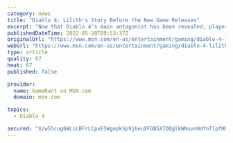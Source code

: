 ```yaml
---
category: news
title: "Diablo 4: Lilith's Story Before the New Game Releases"
excerpt: "Now that Diablo 4's main antagonist has been revealed, players should read up on Lilith's story before the game to get a sense of her character."
publishedDateTime: 2022-05-20T09:53:37Z
originalUrl: "https://www.msn.com/en-us/entertainment/gaming/diablo-4-liliths-story-before-the-new-game-releases/ar-AAXvVDl"
webUrl: "https://www.msn.com/en-us/entertainment/gaming/diablo-4-liliths-story-before-the-new-game-releases/ar-AAXvVDl"
type: article
quality: 67
heat: 67
published: false

provider:
  name: GameRant on MSN.com
  domain: msn.com

topics:
  - Diablo 4

secured: "X/w55cug6WLiLBFrLCpvE5WgepkSp9j6euXFGN5X7DQglkWNuvnHdfnTlpfHhlFYziZX46jUhh5YEmYDNpDQI/qhZB52iSOdA64xvJj8hMyn0FKatlE4GQN2biyl+oh6IE+QR4L1thiwS/r6Xv9jE22+716i+5Gs4Tdkunc/zWLKAGtWOHU4/JFMAFKFh72Gb4HXzzUdPmQ9MltswoTMGE1a1c9u0gV3BS1bBAaPLyofC5vWLqZweEPlDpoP8DILzOJt0UNgx+EPuXMvYg/hNQITNIXxzAghOkf/vu/pPPnVcU7e0lggpdZqDhi28h+ZpRKIcegP2f9fy6U868qR954ToXxiZRPjYZ+v0pA9DkQ=;RDbFQxP8Wykr9LkLUqUosA=="
---
```


